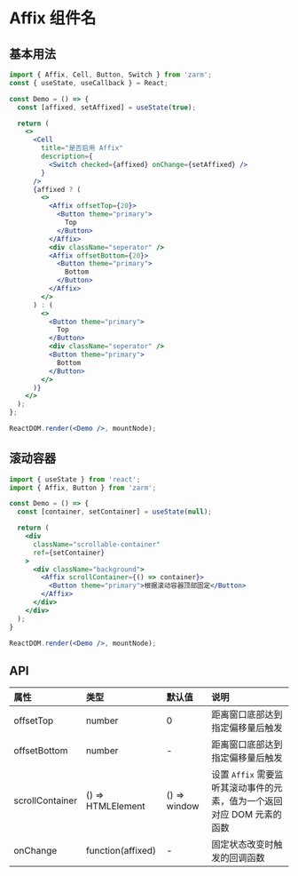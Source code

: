 # Affix 组件名



## 基本用法

```jsx
import { Affix, Cell, Button, Switch } from 'zarm';
const { useState, useCallback } = React;

const Demo = () => {
  const [affixed, setAffixed] = useState(true);

  return (
    <>
      <Cell
        title="是否启用 Affix"
        description={
          <Switch checked={affixed} onChange={setAffixed} />
        }
      />
      {affixed ? (
        <>
          <Affix offsetTop={20}>
            <Button theme="primary">
              Top
            </Button>
          </Affix>
          <div className="seperator" />
          <Affix offsetBottom={20}>
            <Button theme="primary">
              Bottom
            </Button>
          </Affix>
        </>
      ) : (
        <>
          <Button theme="primary">
            Top
          </Button>
          <div className="seperator" />
          <Button theme="primary">
            Bottom
          </Button>
        </>
      )}
    </>
  );
};

ReactDOM.render(<Demo />, mountNode);
```

## 滚动容器
```jsx
import { useState } from 'react';
import { Affix, Button } from 'zarm';

const Demo = () => {
  const [container, setContainer] = useState(null);

  return (
    <div
      className="scrollable-container"
      ref={setContainer}
    >
      <div className="background">
        <Affix scrollContainer={() => container}>
          <Button theme="primary">根据滚动容器顶部固定</Button>
        </Affix>
      </div>
    </div>
  );
}

ReactDOM.render(<Demo />, mountNode);
```

## API

| 属性 | 类型 | 默认值 | 说明 |
| :--- | :--- | :--- | :--- |
| offsetTop | number | 0 | 距离窗口底部达到指定偏移量后触发 |
| offsetBottom | number | - | 距离窗口底部达到指定偏移量后触发 |
| scrollContainer | () => HTMLElement | () => window | 设置 `Affix` 需要监听其滚动事件的元素，值为一个返回对应 DOM 元素的函数 |
| onChange | function(affixed) | - | 固定状态改变时触发的回调函数 |